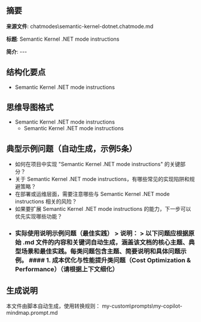## 摘要

**来源文件**: chatmodes\semantic-kernel-dotnet.chatmode.md

**标题**: Semantic Kernel .NET mode instructions

**简介**: ---

## 结构化要点

- Semantic Kernel .NET mode instructions

## 思维导图格式

- Semantic Kernel .NET mode instructions
  - Semantic Kernel .NET mode instructions

## 典型示例问题（自动生成，示例5条）

- 如何在项目中实现 "Semantic Kernel .NET mode instructions" 的关键部分？
- 关于 Semantic Kernel .NET mode instructions，有哪些常见的实现陷阱和规避策略？
- 在部署或运维层面，需要注意哪些与 Semantic Kernel .NET mode instructions 相关的风险？
- 如果要扩展 Semantic Kernel .NET mode instructions 的能力，下一步可以优先实现哪些功能？
- ### 实际使用说明示例问题（最佳实践）  > **说明：** > 以下问题应根据原始 .md 文件的内容和关键词自动生成，涵盖该文档的核心主题、典型场景和最佳实践。每类问题包含主题、简要说明和具体问题示例。  #### 1. 成本优化与性能提升类问题（Cost Optimization & Performance）（请根据上下文细化）

## 生成说明

本文件由脚本自动生成，使用转换规则： my-custom\prompts\my-copilot-mindmap.prompt.md
